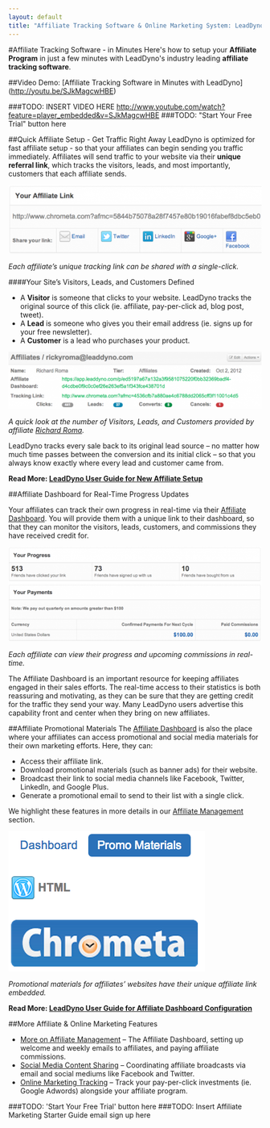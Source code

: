 ```yaml
---
layout: default
title: "Affiliate Tracking Software & Online Marketing System: LeadDyno"
---
```


#Affiliate Tracking Software - in Minutes
Here's how to setup your **Affiliate Program** in just a few minutes with LeadDyno's industry leading **affiliate tracking software**.

##Video Demo: [Affiliate Tracking Software in Minutes with LeadDyno] (http://youtu.be/SJkMagcwHBE)

###TODO: INSERT VIDEO HERE http://www.youtube.com/watch?feature=player_embedded&v=SJkMagcwHBE
###TODO: "Start Your Free Trial" button here

##Quick Affiliate Setup - Get Traffic Right Away
LeadDyno is optimized for fast affiliate setup - so that your affiliates can begin sending you traffic immediately. Affiliates will send traffic to your
website via their **unique referral link**, which tracks the visitors, leads, and most importantly, customers that each affiliate sends.


![affiliate_dashboard_affiliate_link](/img/affiliate_dashboard_affiliate_link_pt1.png)

*Each affiliate’s unique tracking link can be shared with a single-click.*

####Your Site’s Visitors, Leads, and Customers Defined


* A **Visitor** is someone that clicks  to your website. LeadDyno tracks the original source of this click (ie. affiliate, pay-per-click ad, blog post, tweet).
* A **Lead** is someone who gives you their email address (ie. signs up for your free newsletter).
* A **Customer** is a lead who purchases your product.

![affiliate_tracking_link](/img/affiliate_tracking_link_pt1.png)

*A quick look at the number of Visitors, Leads, and Customers provided by affiliate [Richard Roma](http://www.imdb.com/title/tt0104348/).*

LeadDyno tracks every sale back to its original lead source – no matter how much time passes between the conversion and its initial click – so that you always know exactly where every lead and customer came from.

**Read More: [LeadDyno User Guide for New Affiliate Setup](http://leaddyno.com/affiliate_management/)**

##Affiliate Dashboard for Real-Time Progress Updates

Your affiliates can track their own progress in real-time via their [Affiliate Dashboard](http://leaddyno.com/affiliate-dashboard/).  You will provide them with a unique link to their dashboard, so that they can monitor the  visitors, leads, customers, and commissions they have received credit for.

![affiliate_dashboard_progress_payments](/img/affiliate_dashboard_progress_payments_pt1.png)

*Each affiliate can view their progress and upcoming commissions in real-time.*

The Affiliate Dashboard is an important resource for keeping affiliates engaged in their sales efforts. The real-time access to their statistics is both reassuring and motivating, as they can be sure that they are getting credit for the traffic they send your way. Many LeadDyno users advertise this capability front and center when they bring on new affiliates.

##Affiliate Promotional Materials
The [Affiliate Dashboard](http://leaddyno.com/affiliate-dashboard/) is also the place where your affiliates can access promotional and social media materials for their own marketing efforts.  Here, they can:
* Access their affiliate link.
* Download promotional materials (such as banner ads) for their website.
* Broadcast their link to social media channels like Facebook, Twitter, LinkedIn, and Google Plus.
* Generate a promotional email to send to their list with a single click.

We highlight these features in more details in our [Affiliate Management](http://leaddyno.com/affiliate-tracking-software/affiliate-management/) section.

![affiliate_dashboard_promo_materials](/img/affiliate_dashboard_promo_materials_pt1.png)

*Promotional materials for affiliates’ websites have their unique affiliate link embedded.*

**Read More: [LeadDyno User Guide for Affiliate Dashboard Configuration](http://leaddyno.com/affiliate-dashboard/)**

##More Affiliate & Online Marketing Features

* [More on Affiliate Management](http://leaddyno.com/affiliate-tracking-software/affiliate-management/) – The Affiliate Dashboard, setting up welcome and weekly emails to affiliates, and paying affiliate commissions.
* [Social Media Content Sharing](http://leaddyno.com/affiliate-tracking-software/social-media-content-sharing/) – Coordinating affiliate broadcasts via email and social mediums like Facebook and Twitter.
* [Online Marketing Tracking](http://leaddyno.com/online-marketing-software/pay-per-click-conversion-tracking/) – Track your pay-per-click investments (ie. Google Adwords) alongside your affiliate program.

###TODO: 'Start Your Free Trial' button here
###TODO: Insert Affiliate Marketing Starter Guide email sign up here